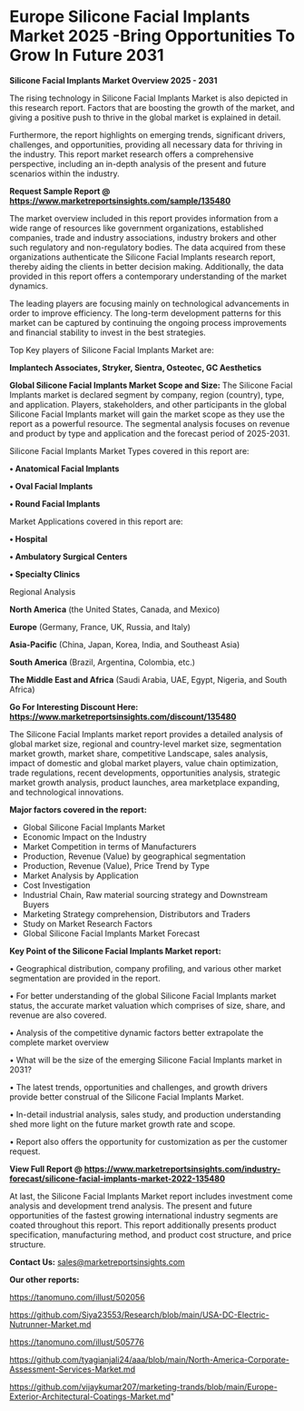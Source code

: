 # Europe Silicone Facial Implants Market 2025 -Bring Opportunities To Grow In Future 2031

<Strong> Silicone Facial Implants Market Overview 2025 - 2031</strong>

The rising technology in Silicone Facial Implants Market is also depicted in this research report. Factors that are boosting the growth of the market, and giving a positive push to thrive in the global market is explained in detail.

Furthermore, the report highlights on emerging trends, significant drivers, challenges, and opportunities, providing all necessary data for thriving in the industry. This report market research offers a comprehensive perspective, including an in-depth analysis of the present and future scenarios within the industry.

<strong>Request Sample Report @ <a href=https://www.marketreportsinsights.com/sample/135480>https://www.marketreportsinsights.com/sample/135480</a></strong>

The market overview included in this report provides information from a wide range of resources like government organizations, established companies, trade and industry associations, industry brokers and other such regulatory and non-regulatory bodies. The data acquired from these organizations authenticate the Silicone Facial Implants research report, thereby aiding the clients in better decision making. Additionally, the data provided in this report offers a contemporary understanding of the market dynamics.

The leading players are focusing mainly on technological advancements in order to improve efficiency. The long-term development patterns for this market can be captured by continuing the ongoing process improvements and financial stability to invest in the best strategies.

Top Key players of Silicone Facial Implants Market are:

<strong>Implantech Associates, Stryker, Sientra, Osteotec, GC Aesthetics</strong>

<strong><b>Global Silicone Facial Implants Market Scope and Size:</b></strong>
The Silicone Facial Implants market is declared segment by company, region (country), type, and application. Players, stakeholders, and other participants in the global Silicone Facial Implants market will gain the market scope as they use the report as a powerful resource. The segmental analysis focuses on revenue and product by type and application and the forecast period of 2025-2031.

Silicone Facial Implants Market Types covered in this report are:

<strong>• Anatomical Facial Implants

• Oval Facial Implants

• Round Facial Implants</strong>

Market Applications covered in this report are:

<strong>• Hospital

• Ambulatory Surgical Centers

• Specialty Clinics</strong> 

Regional Analysis

<strong>North America</strong> (the United States, Canada, and Mexico)

<strong>Europe</strong> (Germany, France, UK, Russia, and Italy)

<strong>Asia-Pacific</strong> (China, Japan, Korea, India, and Southeast Asia)

<strong>South America</strong> (Brazil, Argentina, Colombia, etc.)

<strong>The Middle East and Africa</strong> (Saudi Arabia, UAE, Egypt, Nigeria, and South Africa)

<strong>Go For Interesting Discount Here: <a href=https://www.marketreportsinsights.com/discount/135480>https://www.marketreportsinsights.com/discount/135480</a></strong>

The Silicone Facial Implants market report provides a detailed analysis of global market size, regional and country-level market size, segmentation market growth, market share, competitive Landscape, sales analysis, impact of domestic and global market players, value chain optimization, trade regulations, recent developments, opportunities analysis, strategic market growth analysis, product launches, area marketplace expanding, and technological innovations.

<strong><b>Major factors covered in the report:</b></strong>
<ul>
  <li>Global Silicone Facial Implants Market </li>
  <li>Economic Impact on the Industry</li>
  <li>Market Competition in terms of Manufacturers</li>
  <li>Production, Revenue (Value) by geographical segmentation</li>
  <li>Production, Revenue (Value), Price Trend by Type</li>
  <li>Market Analysis by Application</li>
  <li>Cost Investigation</li>
  <li>Industrial Chain, Raw material sourcing strategy and Downstream Buyers</li>
  <li>Marketing Strategy comprehension, Distributors and Traders</li>
  <li>Study on Market Research Factors</li>
  <li>Global Silicone Facial Implants Market Forecast</li>
</ul>

<strong><b>Key Point of the Silicone Facial Implants Market report:</b></strong>

• Geographical distribution, company profiling, and various other market segmentation are provided in the report.

• For better understanding of the global Silicone Facial Implants market status, the accurate market valuation which comprises of size, share, and revenue are also covered.

• Analysis of the competitive dynamic factors better extrapolate the complete market overview

• What will be the size of the emerging Silicone Facial Implants market in 2031?

• The latest trends, opportunities and challenges, and growth drivers provide better construal of the Silicone Facial Implants Market.

• In-detail industrial analysis, sales study, and production understanding shed more light on the future market growth rate and scope.

• Report also offers the opportunity for customization as per the customer request.

<strong><b>View Full Report @ <a href=https://www.marketreportsinsights.com/industry-forecast/silicone-facial-implants-market-2022-135480>https://www.marketreportsinsights.com/industry-forecast/silicone-facial-implants-market-2022-135480</a></b></strong>


At last, the Silicone Facial Implants Market report includes investment come analysis and development trend analysis. The present and future opportunities of the fastest growing international industry segments are coated throughout this report. This report additionally presents product specification, manufacturing method, and product cost structure, and price structure.

<strong>Contact Us:</strong>
sales@marketreportsinsights.com

<strong>Our other reports:</strong>

<a href=https://tanomuno.com/illust/502056>https://tanomuno.com/illust/502056</a>

<a href=https://github.com/Siya23553/Research/blob/main/USA-DC-Electric-Nutrunner-Market.md>https://github.com/Siya23553/Research/blob/main/USA-DC-Electric-Nutrunner-Market.md</a>

<a href=https://tanomuno.com/illust/505776>https://tanomuno.com/illust/505776</a>

<a href=https://github.com/tyagianjali24/aaa/blob/main/North-America-Corporate-Assessment-Services-Market.md>https://github.com/tyagianjali24/aaa/blob/main/North-America-Corporate-Assessment-Services-Market.md</a>

<a href=https://github.com/vijaykumar207/marketing-trands/blob/main/Europe-Exterior-Architectural-Coatings-Market.md>https://github.com/vijaykumar207/marketing-trands/blob/main/Europe-Exterior-Architectural-Coatings-Market.md</a>"
